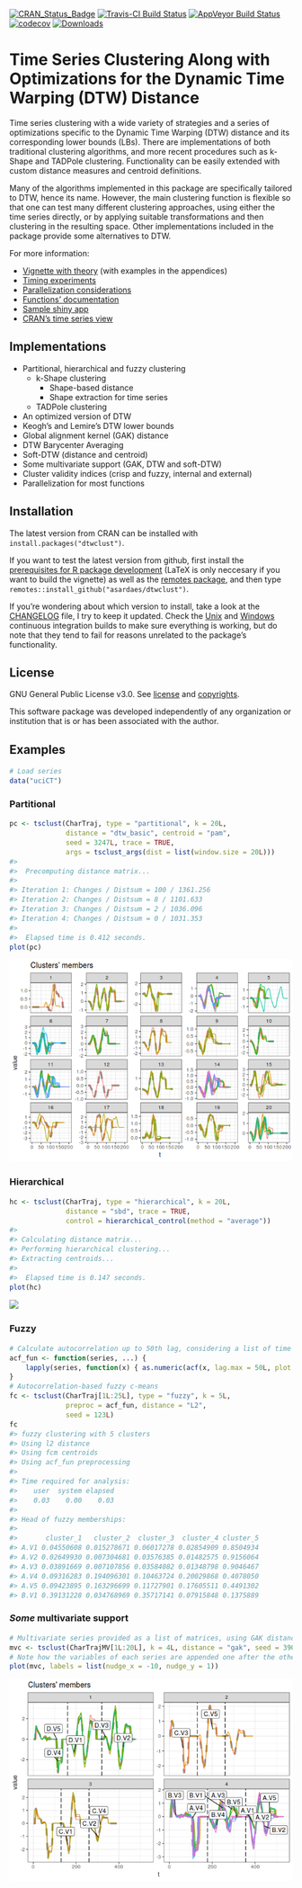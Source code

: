 <!-- README.md is generated from README.Rmd. Please edit that file -->

[![CRAN\_Status\_Badge](http://www.r-pkg.org/badges/version/dtwclust)](https://cran.r-project.org/package=dtwclust)
[![Travis-CI Build
Status](https://travis-ci.org/asardaes/dtwclust.svg?branch=master)](https://travis-ci.org/asardaes/dtwclust)
[![AppVeyor Build
Status](https://ci.appveyor.com/api/projects/status/github/asardaes/dtwclust?branch=master&svg=true)](https://ci.appveyor.com/project/asardaes/dtwclust)
[![codecov](https://codecov.io/gh/asardaes/dtwclust/branch/master/graph/badge.svg)](https://codecov.io/gh/asardaes/dtwclust)
[![Downloads](http://cranlogs.r-pkg.org/badges/dtwclust)](https://cran.r-project.org/package=dtwclust)

# Time Series Clustering Along with Optimizations for the Dynamic Time Warping (DTW) Distance

Time series clustering with a wide variety of strategies and a series of
optimizations specific to the Dynamic Time Warping (DTW) distance and
its corresponding lower bounds (LBs). There are implementations of both
traditional clustering algorithms, and more recent procedures such as
k-Shape and TADPole clustering. Functionality can be easily extended
with custom distance measures and centroid definitions.

Many of the algorithms implemented in this package are specifically
tailored to DTW, hence its name. However, the main clustering function
is flexible so that one can test many different clustering approaches,
using either the time series directly, or by applying suitable
transformations and then clustering in the resulting space. Other
implementations included in the package provide some alternatives to
DTW.

For more information:

  - [Vignette with
    theory](https://cran.r-project.org/web/packages/dtwclust/vignettes/dtwclust.pdf)
    (with examples in the appendices)
  - [Timing
    experiments](https://cran.r-project.org/web/packages/dtwclust/vignettes/timing-experiments.html)
  - [Parallelization
    considerations](https://cran.r-project.org/web/packages/dtwclust/vignettes/parallelization-considerations.html)
  - [Functions’
    documentation](https://cran.r-project.org/web/packages/dtwclust/dtwclust.pdf)
  - [Sample shiny
    app](https://asardaes.shinyapps.io/dtwclust-tsclust-interactive/)
  - [CRAN’s time series
    view](https://cran.r-project.org/web/views/TimeSeries.html)

## Implementations

  - Partitional, hierarchical and fuzzy clustering
      - k-Shape clustering
          - Shape-based distance
          - Shape extraction for time series
      - TADPole clustering
  - An optimized version of DTW
  - Keogh’s and Lemire’s DTW lower bounds
  - Global alignment kernel (GAK) distance
  - DTW Barycenter Averaging
  - Soft-DTW (distance and centroid)
  - Some multivariate support (GAK, DTW and soft-DTW)
  - Cluster validity indices (crisp and fuzzy, internal and external)
  - Parallelization for most functions

## Installation

The latest version from CRAN can be installed with
`install.packages("dtwclust")`.

If you want to test the latest version from github, first install the
[prerequisites for R package
development](https://support.rstudio.com/hc/en-us/articles/200486498-Package-Development-Prerequisites)
(LaTeX is only neccesary if you want to build the vignette) as well as
the [remotes package](https://cran.r-project.org/package=remotes), and
then type `remotes::install_github("asardaes/dtwclust")`.

If you’re wondering about which version to install, take a look at the
[CHANGELOG](CHANGELOG.md) file, I try to keep it updated. Check the
[Unix](https://travis-ci.org/asardaes/dtwclust) and
[Windows](https://ci.appveyor.com/project/asardaes/dtwclust) continuous
integration builds to make sure everything is working, but do note that
they tend to fail for reasons unrelated to the package’s functionality.

## License

GNU General Public License v3.0. See [license](LICENSE) and
[copyrights](inst/COPYRIGHTS).

This software package was developed independently of any organization or
institution that is or has been associated with the author.

## Examples

``` r
# Load series
data("uciCT")
```

### Partitional

``` r
pc <- tsclust(CharTraj, type = "partitional", k = 20L, 
              distance = "dtw_basic", centroid = "pam", 
              seed = 3247L, trace = TRUE,
              args = tsclust_args(dist = list(window.size = 20L)))
#> 
#>  Precomputing distance matrix...
#> 
#> Iteration 1: Changes / Distsum = 100 / 1361.256
#> Iteration 2: Changes / Distsum = 8 / 1101.633
#> Iteration 3: Changes / Distsum = 2 / 1036.096
#> Iteration 4: Changes / Distsum = 0 / 1031.353
#> 
#>  Elapsed time is 0.412 seconds.
plot(pc)
```

![](README-partitional-1.png)<!-- -->

### Hierarchical

``` r
hc <- tsclust(CharTraj, type = "hierarchical", k = 20L, 
              distance = "sbd", trace = TRUE,
              control = hierarchical_control(method = "average"))
#> 
#> Calculating distance matrix...
#> Performing hierarchical clustering...
#> Extracting centroids...
#> 
#>  Elapsed time is 0.147 seconds.
plot(hc)
```

![](README-hierarchical-1.png)<!-- -->

### Fuzzy

``` r
# Calculate autocorrelation up to 50th lag, considering a list of time series as input
acf_fun <- function(series, ...) {
    lapply(series, function(x) { as.numeric(acf(x, lag.max = 50L, plot = FALSE)$acf) })
}
# Autocorrelation-based fuzzy c-means
fc <- tsclust(CharTraj[1L:25L], type = "fuzzy", k = 5L,
              preproc = acf_fun, distance = "L2",
              seed = 123L)
fc
#> fuzzy clustering with 5 clusters
#> Using l2 distance
#> Using fcm centroids
#> Using acf_fun preprocessing
#> 
#> Time required for analysis:
#>    user  system elapsed 
#>    0.03    0.00    0.03 
#> 
#> Head of fuzzy memberships:
#> 
#>       cluster_1   cluster_2  cluster_3  cluster_4 cluster_5
#> A.V1 0.04550608 0.015278671 0.06017278 0.02854909 0.8504934
#> A.V2 0.02649930 0.007304681 0.03576385 0.01482575 0.9156064
#> A.V3 0.03891669 0.007107856 0.03584082 0.01348798 0.9046467
#> A.V4 0.09316283 0.194096301 0.10463724 0.20029868 0.4078050
#> A.V5 0.09423895 0.163296699 0.11727901 0.17605511 0.4491302
#> B.V1 0.39131228 0.034768969 0.35717141 0.07915848 0.1375889
```

### *Some* multivariate support

``` r
# Multivariate series provided as a list of matrices, using GAK distance
mvc <- tsclust(CharTrajMV[1L:20L], k = 4L, distance = "gak", seed = 390L)
# Note how the variables of each series are appended one after the other in the plot
plot(mvc, labels = list(nudge_x = -10, nudge_y = 1))
```

![](README-multivariate-1.png)<!-- -->
